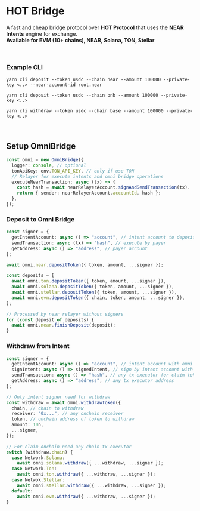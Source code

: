 # HOT Bridge

A fast and cheap bridge protocol over **HOT Protocol** that uses the **NEAR Intents** engine for exchange.<br/>
**Available for EVM (10+ chains), NEAR, Solana, TON, Stellar**

<br />

### Example CLI

`yarn cli deposit --token usdc --chain near --amount 100000 --private-key <..> --near-account-id root.near`

`yarn cli deposit --token usdc --chain bnb --amount 100000 --private-key <..>`

`yarn cli withdraw --token usdc --chain base --amount 100000 --private-key <..>`

<br />

## Setup OmniBridge

```ts
const omni = new OmniBridge({
  logger: console, // optional
  tonApiKey: env.TON_API_KEY, // only if use TON
  // Relayer for execute intents and omni bridge operations
  executeNearTransaction: async (tx) => {
    const hash = await nearRelayerAccount.signAndSendTransaction(tx).
    return { sender: nearRelayerAccount.accountId, hash };
  },
});

```

### Deposit to Omni Bridge

```ts
const signer = {
  getIntentAccount: async () => "account", // intent account to deposit
  sendTransaction: async (tx) => "hash", // execute by payer
  getAddress: async () => "address", // payer account
};

await omni.near.depositToken({ token, amount, ...signer });

const deposits = [
  await omni.ton.depositToken({ token, amount, ...signer }),
  await omni.solana.depositToken({ token, amount, ...signer }),
  await omni.stellar.depositToken({ token, amount, ...signer }),
  await omni.evm.depositToken({ chain, token, amount, ...signer }),
];

// Processed by near relayer without signers
for (const deposit of deposits) {
  await omni.near.finishDeposit(deposit);
}
```

### Withdraw from Intent

```ts
const signer = {
  getIntentAccount: async () => "account", // intent account with omni balance
  signIntent: async () => signedIntent, // sign by intent account with omni balance
  sendTransaction: async () => "hash", // any tx executor for claim tokens for receiver
  getAddress: async () => "address", // any tx executor address
};

// Only intent signer need for withdraw
const withdraw = await omni.withdrawToken({
  chain, // chain to withdraw
  receiver: "0x...", // any onchain receiver
  token, // onchain address of token to withdraw
  amount: 10n,
  ...signer,
});

// For claim onchain need any chain tx executor
switch (withdraw.chain) {
  case Network.Solana:
    await omni.solana.withdraw({ ...withdraw, ...signer });
  case Network.Ton:
    await omni.ton.withdraw({ ...withdraw, ...signer });
  case Netwok.Stellar:
    await omni.stellar.withdraw({ ...withdraw, ...signer });
  default:
    await omni.evm.withdraw({ ...withdraw, ...signer });
}
```
